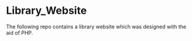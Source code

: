 # Library_Website
The following repo contains a library website which was designed with the aid of PHP.
